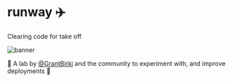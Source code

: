 # runway ✈️

Clearing code for take off

![banner](https://github.com/runwayapp/.github/assets/23362539/98a6caec-c894-42c8-9db7-3d6908afa031)

🧪 A lab by [@GrantBirki](https://github.com/GrantBirki) and the community to experiment with, and improve deployments 🚀
